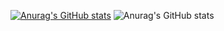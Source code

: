 [![Anurag's GitHub stats](https://github-readme-stats.vercel.app/api?username=sandrawangyx)](https://github.com/anuraghazra/github-readme-stats)
![Anurag's GitHub stats](https://github-readme-stats.vercel.app/api?username=sandrawangyx&show_icons=true)
